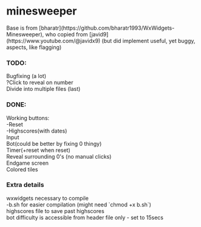 # minesweeper

<p>Base is from [bharatr](https://github.com/bharatr1993/WxWidgets-Minesweeper), who copied from [javid9](https://www.youtube.com/@javidx9) (but did implement useful, yet buggy, aspects, like flagging)</p>

### TODO:
<p>
Bugfixing (a lot)<br>
?Click to reveal on number<br>
Divide into multiple files (last)<br>
</p>

### DONE:
<p>
Working buttons:<br>
	-Reset<br>
	-Highscores(with dates)<br>
Input<br>
Bot(could be better by fixing 0 thingy)<br>
Timer(+reset when reset)<br>
Reveal surrounding 0's (no manual clicks)<br>
Endgame screen<br>
Colored tiles<br>
</p>


### Extra details
<p>
wxwidgets necessary to compile<br>
    -b.sh for easier compilation (might need `chmod +x b.sh`)<br>
highscores file to save past highscores<br>
bot difficulty is accessible from header file only - set to 15secs<br>
</p>
